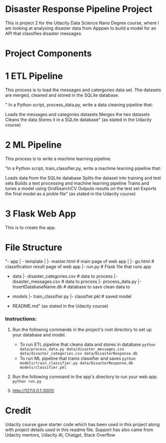 # Disaster Response Pipeline Project
This is project 2 for the Udacity Data Science Nano Degree course, where I am looking at analysing disaster data from Apppen to build a model for an API that classifies disaster messages. 
# Project Components

# 1 ETL Pipeline

This process is to load the messages and catergories data set. The datasets are merged, cleaned and stored in the SQLite database.

" In a Python script, process_data.py, write a data cleaning pipeline that:

Loads the messages and categories datasets
Merges the two datasets
Cleans the data
Stores it in a SQLite database" (as stated in the Udacity course)

# 2 ML Pipeline

This process is to write a machine learning pipeline. 

"In a Python script, train_classifier.py, write a machine learning pipeline that:

Loads data from the SQLite database
Splits the dataset into training and test sets
Builds a text processing and machine learning pipeline
Trains and tunes a model using GridSearchCV
Outputs results on the test set
Exports the final model as a pickle file" (as stated in the Udacity course)

# 3 Flask Web App

This is to create the app.

# File Structure

"- app
| - template
| |- master.html  # main page of web app
| |- go.html  # classification result page of web app
|- run.py  # Flask file that runs app

- data
|- disaster_categories.csv  # data to process 
|- disaster_messages.csv  # data to process
|- process_data.py
|- InsertDatabaseName.db   # database to save clean data to

- models
|- train_classifier.py
|- classifier.pkl  # saved model 

- README.md" (as stated in the Udacity course)


### Instructions:
1. Run the following commands in the project's root directory to set up your database and model.

    - To run ETL pipeline that cleans data and stores in database
        `python data/process_data.py data/disaster_messages.csv data/disaster_categories.csv data/DisasterResponse.db`
    - To run ML pipeline that trains classifier and saves
        `python models/train_classifier.py data/DisasterResponse.db models/classifier.pkl`

2. Run the following command in the app's directory to run your web app.
    `python run.py`

4. http://127.0.0.1:3001/

# Credit

Udacity course gave starter code which has been used in this project along with project details used in this readme file. Support has also came from Udacity mentors, Udacity AI, Chatgpt, Stack Overflow



